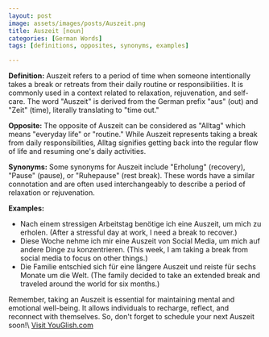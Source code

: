 ```yaml
---
layout: post
image: assets/images/posts/Auszeit.png
title: Auszeit [noun]
categories: [German Words]
tags: [definitions, opposites, synonyms, examples]

---
```


**Definition:**
Auszeit refers to a period of time when someone intentionally takes a break or retreats from their daily routine or responsibilities. It is commonly used in a context related to relaxation, rejuvenation, and self-care. The word "Auszeit" is derived from the German prefix "aus" (out) and "Zeit" (time), literally translating to "time out."

**Opposite:**
The opposite of Auszeit can be considered as "Alltag" which means "everyday life" or "routine." While Auszeit represents taking a break from daily responsibilities, Alltag signifies getting back into the regular flow of life and resuming one's daily activities.

**Synonyms:**
Some synonyms for Auszeit include "Erholung" (recovery), "Pause" (pause), or "Ruhepause" (rest break). These words have a similar connotation and are often used interchangeably to describe a period of relaxation or rejuvenation.

**Examples:**
- Nach einem stressigen Arbeitstag benötige ich eine Auszeit, um mich zu erholen. (After a stressful day at work, I need a break to recover.)
- Diese Woche nehme ich mir eine Auszeit von Social Media, um mich auf andere Dinge zu konzentrieren. (This week, I am taking a break from social media to focus on other things.)
- Die Familie entschied sich für eine längere Auszeit und reiste für sechs Monate um die Welt. (The family decided to take an extended break and traveled around the world for six months.)

Remember, taking an Auszeit is essential for maintaining mental and emotional well-being. It allows individuals to recharge, reflect, and reconnect with themselves. So, don't forget to schedule your next Auszeit soon!\ <a id="yg-widget-0" class="youglish-widget" data-query="Auszeit" data-lang="german" data-components="8412" data-auto-start="0" data-bkg-color="theme_light" data-title="How%20to%20pronounce%20Auszeit%20in%20German"  rel="nofollow" href="https://youglish.com">Visit YouGlish.com</a><script async src="https://youglish.com/public/emb/widget.js" charset="utf-8"></script>